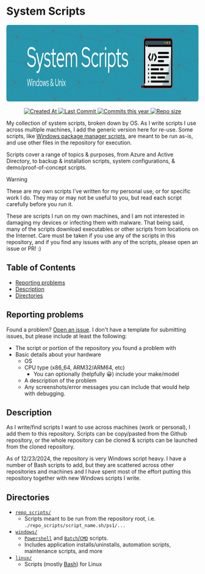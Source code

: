 # System Scripts <!-- omit in toc -->

<!-- Repo Banner -->
<p align="center">
  <picture>
    <source media="(prefers-color-scheme: dark)" srcset=".assets/img/github-header-image.png">
    <img src=".assets/img/github-header-image.png" height="200">
  </picture>
</p>

<!-- Git Badges -->
<p align="center">
  <a href="https://github.com/redjax/system_scripts">
    <img alt="Created At" src="https://img.shields.io/github/created-at/redjax/system_scripts">
  </a>
  <a href="https://github.com/redjax/system_scripts/commit">
    <img alt="Last Commit" src="https://img.shields.io/github/last-commit/redjax/system_scripts">
  </a>
  <a href="https://github.com/redjax/system_scripts/commit">
    <img alt="Commits this year" src="https://img.shields.io/github/commit-activity/y/redjax/system_scripts">
  </a>
  <a href="https://github.com/redjax/system_scripts">
    <img alt="Repo size" src="https://img.shields.io/github/repo-size/redjax/system_scripts">
  </a>
  <!-- ![GitHub Latest Release](https://img.shields.io/github/release-date/redjax/system_scripts) -->
  <!-- ![GitHub commits since latest release](https://img.shields.io/github/commits-since/redjax/system_scripts/latest) -->
  <!-- ![GitHub Actions Workflow Status](https://img.shields.io/github/actions/workflow/status/redjax/system_scripts/tests.yml) -->
</p>

My collection of system scripts, broken down by OS. As I write scripts I use across multiple machines, I add the generic version here for re-use. Some scripts, like [Windows package manager scripts](./windows/powershell/installs/packagemanagers/), are meant to be run as-is, and use other files in the repository for execution.

Scripts cover a range of topics & purposes, from Azure and Active Directory, to backup & installation scripts, system configurations, & demo/proof-of-concept scripts.

<section class="warning">

> [!WARNING]
> These are my own scripts I've written for my personal use, or for specific work I do. They may or may not be useful to you, but read each script carefully before you run it.
>
> These are scripts I run on my own machines, and I am not interested in damaging my devices or infecting them with malware. That being said, many of the scripts download executables or other scripts from locations on the Internet. Care must be taken if you use any of the scripts in this repository, and if you find any issues with any of the scripts, please open an issue or PR! :)</section>

## Table of Contents <!-- omit in toc -->

- [Reporting problems](#reporting-problems)
- [Description](#description)
- [Directories](#directories)

## Reporting problems

Found a problem? [Open an issue](https://github.com/redjax/system_scripts/issues/new). I don't have a template for submitting issues, but please include at least the following:

- The script or portion of the repository you found a problem with
- Basic details about your hardware
  - OS
  - CPU type (x86_64, ARM32/ARM64, etc)
    - You can optionally (helpfully 😀) include your make/model
  - A description of the problem
  - Any screenshots/error messages you can include that would help with debugging.

## Description

As I write/find scripts I want to use across machines (work or personal), I add them to this repository. Scripts can be copy/pasted from the Github repository, or the whole repository can be cloned & scripts can be launched from the cloned repository.

As of 12/23/2024, the repository is very Windows script heavy. I have a number of Bash scripts to add, but they are scattered across other repositories and machines and I have spent most of the effort putting this repository together with new Windows scripts I write.

## Directories

- [`repo_scripts/`](./repo_scripts)
  - Scripts meant to be run from the repository root, i.e. `./repo_scripts/script_name.sh/ps1/...`
- [`windows/`](./windows/)
  - [`Powershell`](./windows/powershell/) and [`Batch`/`CMD`](./windows/batch/) scripts.
  - Includes application installs/uninstalls, automation scripts, maintenance scripts, and more
- [`linux/`](./linux/)
  - Scripts (mostly [Bash](./linux/bash/)) for Linux
